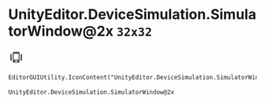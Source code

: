 # UnityEditor.DeviceSimulation.SimulatorWindow@2x `32x32`
<img src="/img/UnityEditor.DeviceSimulation.SimulatorWindow@2x.png" width=32 height=32>

``` CSharp
EditorGUIUtility.IconContent("UnityEditor.DeviceSimulation.SimulatorWindow@2x")
```
```
UnityEditor.DeviceSimulation.SimulatorWindow@2x
```
